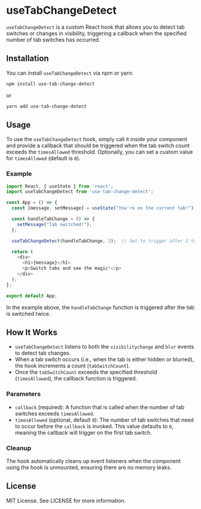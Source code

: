 # useTabChangeDetect

`useTabChangeDetect` is a custom React hook that allows you to detect tab switches or changes in visibility, triggering a callback when the specified number of tab switches has occurred.

## Installation

You can install `useTabChangeDetect` via npm or yarn:

```bash
npm install use-tab-change-detect
```

or

```bash
yarn add use-tab-change-detect
```

## Usage

To use the `useTabChangeDetect` hook, simply call it inside your component and provide a callback that should be triggered when the tab switch count exceeds the `timesAllowed` threshold. Optionally, you can set a custom value for `timesAllowed` (default is `0`).

### Example

```javascript
import React, { useState } from 'react';
import useTabChangeDetect from 'use-tab-change-detect';

const App = () => {
  const [message, setMessage] = useState("You're on the current tab!");

  const handleTabChange = () => {
    setMessage("Tab switched!");
  };

  useTabChangeDetect(handleTabChange, 2);  // Set to trigger after 2 tab switches

  return (
    <div>
      <h1>{message}</h1>
      <p>Switch tabs and see the magic!</p>
    </div>
  );
};

export default App;
```

In the example above, the `handleTabChange` function is triggered after the tab is switched twice.

## How It Works

- `useTabChangeDetect` listens to both the `visibilitychange` and `blur` events to detect tab changes.
- When a tab switch occurs (i.e., when the tab is either hidden or blurred), the hook increments a count (`tabSwitchCount`).
- Once the `tabSwitchCount` exceeds the specified threshold (`timesAllowed`), the callback function is triggered.

### Parameters

- `callback` (required): A function that is called when the number of tab switches exceeds `timesAllowed`.
- `timesAllowed` (optional, default `0`): The number of tab switches that need to occur before the `callback` is invoked. This value defaults to `0`, meaning the callback will trigger on the first tab switch.

### Cleanup

The hook automatically cleans up event listeners when the component using the hook is unmounted, ensuring there are no memory leaks.

## License

MIT License. See LICENSE for more information.